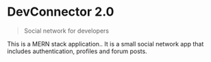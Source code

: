 # DevConnector 2.0

> Social network for developers

This is a MERN stack application.. It is a small social network app that includes authentication, profiles and forum posts.
